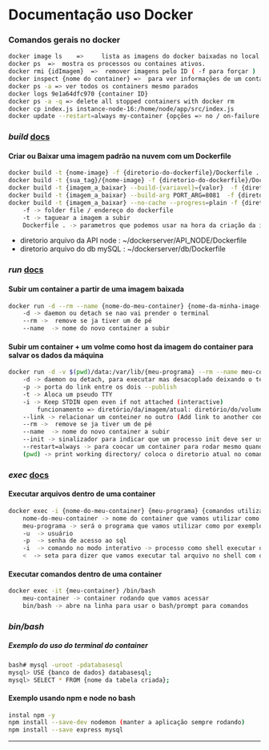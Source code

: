 # Documentação uso Docker

### Comandos gerais no docker

```bash
docker image ls    =>     lista as imagens do docker baixadas no local disponíveis para uso
docker ps  =>  mostra os processos ou containes ativos.
docker rmi {idImagem}  =>  remover imagens pelo ID ( -f para forçar )  
docker inspect {nome do container} =>  para ver informações de um container 
docker ps -a => ver todos os containers mesmo parados
docker logs 9e1a64dfc970 {container ID}
docker ps -a -q => delete all stopped containers with docker rm 
docker cp index.js instance-node-16:/home/node/app/src/index.js
docker update --restart=always my-container {opções => no / on-failure / unless-stopped / always}

```

### ***build*** [docs](https://docs.docker.com/engine/reference/commandline/build/)

#### Criar ou Baixar uma imagem padrão na nuvem com um Dockerfile

```bash
docker build -t {nome-image} -f {diretorio-do-dockerfile}/Dockerfile .
docker build -t {sua_tag}/{nome-image} -f {diretorio-do-dockerfile}/Dockerfile .
docker build -t {imagem_a_baixar} --build-{variavel}={valor}  -f {diretorio-do-dockerfile}/Dockerfile .
docker build -t {imagem_a_baixar} --build-arg PORT_ARG=8081  -f {diretorio-do-dockerfile}/Dockerfile .
docker build -t {imagem_a_baixar} --no-cache --progress=plain -f {diretorio-do-dockerfile}/Dockerfile .
    -f -> folder file / endereço do dockerfile
    -t -> taguear a imagem a subir
    Dockerfile . -> parametros que podemos usar na hora da criação da imagem
```

* diretorio arquivo da API node : ~/dockerserver/API_NODE/Dockerfile
* diretorio arquivo do db mySQL : ~/dockerserver/db/Dockerfile

### ***run*** [docs](https://docs.docker.com/engine/reference/commandline/run/)

#### Subir um container a partir de uma imagem baixada

```bash
docker run -d --rm --name {nome-do-meu-container} {nome-da-minha-image-salva}
    -d -> daemon ou detach se nao vai prender o terminal
    --rm ->  remove se ja tiver um de pé
    --name  -> nome do novo container a subir
```

#### Subir um container + um volme como host da imagem do container para salvar os dados da máquina

```bash
docker run -d -v $(pwd)/data:/var/lib/{meu-programa} --rm --name meu-container-instancia minha-imagem-baixada 
    -d -> daemon ou detach, para executar mas desacoplado deixando o terminal livre
    -p -> porta do link entre os dois --publish
    -t -> Aloca um pseudo TTY 
    -i -> Keep STDIN open even if not attached (interactive)
        funcionamento => diretório/da/imagem/atual: diretório/do/volume
    --link -> relacionar um conteiner no outro (Add link to another container)
    --rm ->  remove se ja tiver um de pé
    --name  -> nome do novo container a subir
    --init -> sinalizador para indicar que um processo init deve ser usado como o PID 1 no contêiner.
    --restart=always -> para coocar um container para rodar mesmo quando quebrar
    (pwd) -> print working directory/ coloca o diretorio atual no comando como uma variavel
```

### ***exec*** [docs](https://docs.docker.com/engine/reference/commandline/exec/)

#### Executar arquivos dentro de uma container

```bash
docker exec -i {nome-do-meu-container} {meu-programa} {comandos utilizados}
    nome-do-meu-container -> nome do container que vamos utilizar como mysql-container
    meu-programa -> será o programa que vamos utilizar como por exemplo o mysql
    -u  -> usuário
    -p  -> senha de acesso ao sql
    -i  -> comando no modo interativo -> processo como shell executar o processo até que tudo do como script.sql seja executado
    <  -> seta para dizer que vamos executar tal arquivo no shell com o -i
```

#### Executar comandos dentro de uma container

```bash
docker exec -it {meu-container} /bin/bash
    meu-container -> container rodando que vamos acessar
    bin/bash -> abre na linha para usar o bash/prompt para comandos
```

### ***bin/bash***

##### Exemplo do uso do terminal do container

```bash
bash# mysql -uroot -pdatabasesql
mysql> USE {banco de dados} databasesql;
mysql> SELECT * FROM {nome da tabela criada};
```

#### Exemplo usando npm e node no bash

```bash
instal npm -y
npm install --save-dev nodemon (manter a aplicação sempre rodando)
npm install --save express mysql
```

____________________________
